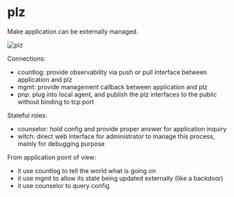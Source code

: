 # plz

Make application can be externally managed.

![plz](https://docs.google.com/drawings/d/e/2PACX-1vTkDCgDnGucsSPs1FgCcp40fA8JKAzmMTdfNAQQkHuIhsD-ivfkqBss0F75z0tURdHLaMrnvEAObK2e/pub?w=496&h=217)

Connections:

* countlog: provide observability via push or pull interface between application and plz
* mgmt: provide management callback between application and plz
* pnp: plug into local agent, and publish the plz interfaces to the public without binding to tcp port

Stateful roles:

* counselor: hold config and provide proper answer for application inquiry
* witch: direct web interface for administrator to manage this process, mainly for debugging purpose

From application point of view:

* it use countlog to tell the world what is going on
* it use mgmt to allow its state being updated externally (like a backdoor)
* it use counselor to query config
